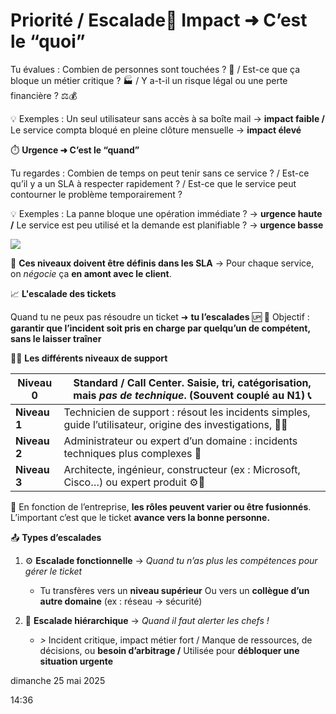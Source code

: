 # Priorité / Escalade🔧 **Impact ➜ C’est le “quoi”**

Tu évalues : Combien de personnes sont touchées ? 👥 / Est-ce que ça bloque un métier critique ? 🏭 / Y a-t-il un risque légal ou une perte financière ? ⚖️💰

💡 Exemples : Un seul utilisateur sans accès à sa boîte mail → **impact faible /** Le service compta bloqué en pleine clôture mensuelle → **impact élevé**

⏱️ **Urgence ➜ C’est le “quand”**

Tu regardes : Combien de temps on peut tenir sans ce service ? / Est-ce qu’il y a un SLA à respecter rapidement ? / Est-ce que le service peut contourner le problème temporairement ?

💡 Exemples : La panne bloque une opération immédiate ? → **urgence haute /** Le service est peu utilisé et la demande est planifiable ? → **urgence basse**

![](../../../media/Cours-Intro-ITIL4-V2-Priorité-Escalade-image1.png)



📜 **Ces niveaux doivent être définis dans les SLA** → Pour chaque service, on *négocie* ça **en amont avec le client**.

📈 **L'escalade des tickets**

Quand tu ne peux pas résoudre un ticket ➜ **tu l’escalades** 🆙 🎯 Objectif : **garantir que l’incident soit pris en charge par quelqu’un de compétent, sans le laisser traîner**

👨‍🔧 **Les différents niveaux de support**

| **Niveau 0** | Standard / Call Center. Saisie, tri, catégorisation, mais *pas de technique*. (Souvent couplé au N1) 📞 |
|--|--|
| **Niveau 1** | Technicien de support : résout les incidents simples, guide l’utilisateur, origine des investigations, 🧑‍💻 |
| **Niveau 2** | Administrateur ou expert d’un domaine : incidents techniques plus complexes 🧠 |
| **Niveau 3** | Architecte, ingénieur, constructeur (ex : Microsoft, Cisco…) ou expert produit ⚙️🧪 |

💬 En fonction de l’entreprise, **les rôles peuvent varier ou être fusionnés**. L’important c’est que le ticket **avance vers la bonne personne.**

📤 **Types d’escalades**

1.  ⚙️ **Escalade fonctionnelle** → *Quand tu n’as plus les compétences pour gérer le ticket*

    - Tu transfères vers un **niveau supérieur** Ou vers un **collègue d’un autre domaine** (ex : réseau → sécurité)

2.  🧨 **Escalade hiérarchique** → *Quand il faut alerter les chefs !*

    - *>* Incident critique, impact métier fort / Manque de ressources, de décisions, ou **besoin d’arbitrage /** Utilisée pour **débloquer une situation urgente**

dimanche 25 mai 2025

14:36

